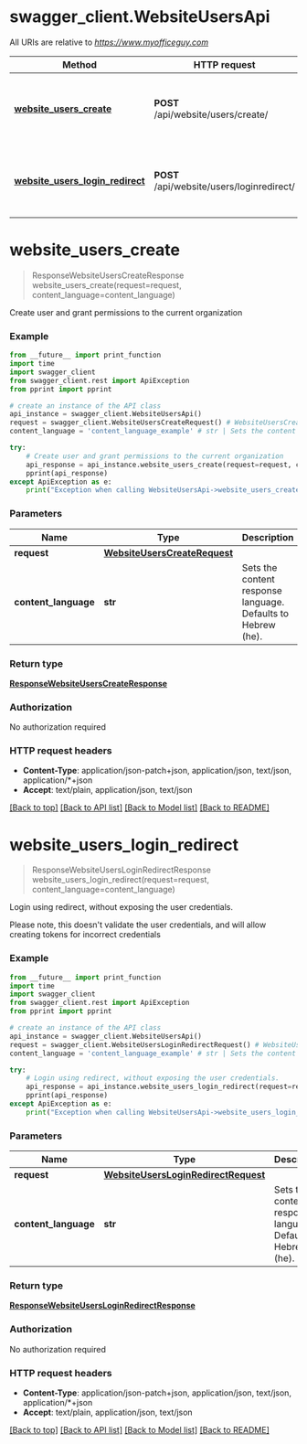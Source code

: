 # swagger_client.WebsiteUsersApi

All URIs are relative to *https://www.myofficeguy.com*

Method | HTTP request | Description
------------- | ------------- | -------------
[**website_users_create**](WebsiteUsersApi.md#website_users_create) | **POST** /api/website/users/create/ | Create user and grant permissions to the current organization
[**website_users_login_redirect**](WebsiteUsersApi.md#website_users_login_redirect) | **POST** /api/website/users/loginredirect/ | Login using redirect, without exposing the user credentials.


# **website_users_create**
> ResponseWebsiteUsersCreateResponse website_users_create(request=request, content_language=content_language)

Create user and grant permissions to the current organization

### Example
```python
from __future__ import print_function
import time
import swagger_client
from swagger_client.rest import ApiException
from pprint import pprint

# create an instance of the API class
api_instance = swagger_client.WebsiteUsersApi()
request = swagger_client.WebsiteUsersCreateRequest() # WebsiteUsersCreateRequest |  (optional)
content_language = 'content_language_example' # str | Sets the content response language. Defaults to Hebrew (he). (optional)

try:
    # Create user and grant permissions to the current organization
    api_response = api_instance.website_users_create(request=request, content_language=content_language)
    pprint(api_response)
except ApiException as e:
    print("Exception when calling WebsiteUsersApi->website_users_create: %s\n" % e)
```

### Parameters

Name | Type | Description  | Notes
------------- | ------------- | ------------- | -------------
 **request** | [**WebsiteUsersCreateRequest**](WebsiteUsersCreateRequest.md)|  | [optional] 
 **content_language** | **str**| Sets the content response language. Defaults to Hebrew (he). | [optional] 

### Return type

[**ResponseWebsiteUsersCreateResponse**](ResponseWebsiteUsersCreateResponse.md)

### Authorization

No authorization required

### HTTP request headers

 - **Content-Type**: application/json-patch+json, application/json, text/json, application/*+json
 - **Accept**: text/plain, application/json, text/json

[[Back to top]](#) [[Back to API list]](../README.md#documentation-for-api-endpoints) [[Back to Model list]](../README.md#documentation-for-models) [[Back to README]](../README.md)

# **website_users_login_redirect**
> ResponseWebsiteUsersLoginRedirectResponse website_users_login_redirect(request=request, content_language=content_language)

Login using redirect, without exposing the user credentials.

Please note, this doesn't validate the user credentials, and will allow creating tokens for incorrect credentials

### Example
```python
from __future__ import print_function
import time
import swagger_client
from swagger_client.rest import ApiException
from pprint import pprint

# create an instance of the API class
api_instance = swagger_client.WebsiteUsersApi()
request = swagger_client.WebsiteUsersLoginRedirectRequest() # WebsiteUsersLoginRedirectRequest |  (optional)
content_language = 'content_language_example' # str | Sets the content response language. Defaults to Hebrew (he). (optional)

try:
    # Login using redirect, without exposing the user credentials.
    api_response = api_instance.website_users_login_redirect(request=request, content_language=content_language)
    pprint(api_response)
except ApiException as e:
    print("Exception when calling WebsiteUsersApi->website_users_login_redirect: %s\n" % e)
```

### Parameters

Name | Type | Description  | Notes
------------- | ------------- | ------------- | -------------
 **request** | [**WebsiteUsersLoginRedirectRequest**](WebsiteUsersLoginRedirectRequest.md)|  | [optional] 
 **content_language** | **str**| Sets the content response language. Defaults to Hebrew (he). | [optional] 

### Return type

[**ResponseWebsiteUsersLoginRedirectResponse**](ResponseWebsiteUsersLoginRedirectResponse.md)

### Authorization

No authorization required

### HTTP request headers

 - **Content-Type**: application/json-patch+json, application/json, text/json, application/*+json
 - **Accept**: text/plain, application/json, text/json

[[Back to top]](#) [[Back to API list]](../README.md#documentation-for-api-endpoints) [[Back to Model list]](../README.md#documentation-for-models) [[Back to README]](../README.md)

